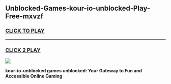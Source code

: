 
## Unblocked-Games-kour-io-unblocked-Play-Free-mxvzf
<h3>
<a href="https://premium76.site?title=kour-io-unblocked&ref=18A1">CLICK TO PLAY</a></h3>
<hr>

<h3>
<a href="https://premium76.site?title=kour-io-unblocked&ref=18A1">CLICK 2 PLAY</a>
  
</h3>

<a href="https://premium76.site?title=kour-io-unblocked&ref=18A1"><img src="https://clearcache.store/games.png"></a>


**kour-io-unblocked games unblocked: Your Gateway to Fun and Accessible Online Gaming**
